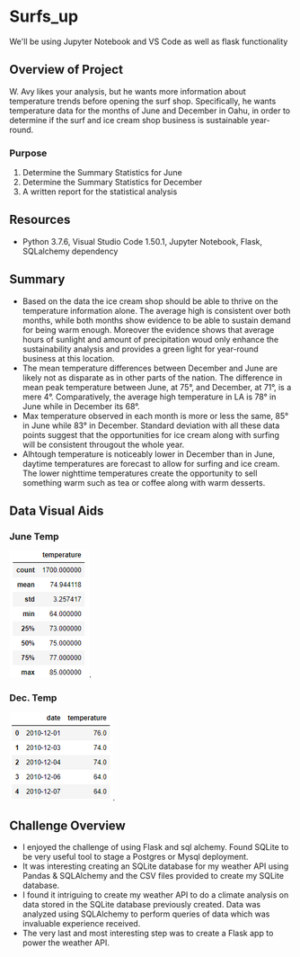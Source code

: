 # Surfs_up
We'll be using Jupyter Notebook and VS Code as well as flask functionality

## Overview of Project

W. Avy likes your analysis, but he wants more information about temperature trends before opening the surf shop. Specifically, he wants temperature data for the months of June and December in Oahu, in order to determine if the surf and ice cream shop business is sustainable year-round.

### Purpose
1. Determine the Summary Statistics for June
2. Determine the Summary Statistics for December
3. A written report for the statistical analysis

## Resources

* Python 3.7.6, Visual Studio Code 1.50.1, Jupyter Notebook, Flask, SQLalchemy dependency

## Summary
* Based on the data the ice cream shop should be able to thrive on the temperature information alone.  The average high is consistent over both months, while both months show evidence to be able to sustain demand for being warm enough.  Moreover the evidence shows that average hours of sunlight and amount of precipitation woud only enhance the sustainability analysis and provides a green light for year-round business at this location.
* The mean temperature differences between December and June are likely not as disparate as in other parts of the nation. The difference in mean peak temperature between June, at 75°, and December, at 71°, is a mere 4°. Comparatively, the average high temperature in LA is 78° in June while in December its 68°.
* Max temperature observed in each month is more or less the same, 85° in June while 83° in December. Standard deviation with all these data points suggest that the opportunities for ice cream along with surfing will be consistent througout the whole year.
* Alhtough temperature is noticeably lower in December than in June, daytime temperatures are forecast to allow for surfing and ice cream.  The lower nighttime temperatures create the opportunity to sell something warm such as tea or coffee along with warm desserts.

## Data Visual Aids
### June Temp
![June_Temp](https://github.com/basecipher/surfs_up/blob/main/Resources/summary%20statistics%20for%20the%20June%20temperature.png).

### Dec. Temp
![Dec_Temp](https://github.com/basecipher/surfs_up/blob/main/Resources/list%20of%20temperatures%20for%20the%20month%20of%20December.png).

## Challenge Overview
* I enjoyed the challenge of using Flask and sql alchemy.  Found SQLite to be very useful tool to stage a Postgres or Mysql deployment.
* It was interesting creating an SQLite database for my weather API using Pandas & SQLAlchemy and the CSV files provided to create my SQLite database.
* I found it intriguing to create my weather API to do a climate analysis on data stored in the SQLite database previously created. Data was analyzed using SQLAlchemy to perform queries of data which was invaluable experience received.
* The very last and most interesting step was to create a Flask app to power the weather API.



 
